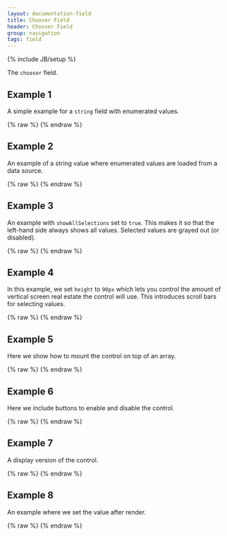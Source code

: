 ```yaml
---
layout: documentation-field
title: Chooser Field
header: Chooser Field
group: navigation
tags: field
---
```

{% include JB/setup %}

The ```chooser``` field.

<!-- INCLUDE_API_DOCS: chooser -->


## Example 1
A simple example for a `string` field with enumerated values.
<div id="field1"> </div>
{% raw %}
<script type="text/javascript" id="field1-script">
$("#field1").alpaca({
    "schema": {
        "type": "string",
        "title": "Select your favorite colors",
        "enum": ["red", "orange", "yellow", "green", "blue", "indigo", "violet"]
    },
    "options": {
        "type": "chooser",
        "optionLabels": ["Red", "Orange", "Yellow", "Green", "Blue", "Indigo", "Violet"],
        "form": {
            "buttons": {
                "view": {
                    "label": "View JSON",
                    "click": function() {
                        alert(JSON.stringify(this.getValue(), null, "  "));
                    }
                }
            }
        }
    },
    "data": ["red", "yellow", "green"]
});
</script>
{% endraw %}


## Example 2
An example of a string value where enumerated values are loaded from a data source.
<div id="field2"> </div>
{% raw %}
<script type="text/javascript" id="field2-script">
$("#field2").alpaca({
    "schema": {
        "type": "string",
        "title": "Select your favorite ice cream"
    },
    "options": {
        "type": "chooser",
        "dataSource": "/data/icecream-list.json",
        "form": {
            "buttons": {
                "view": {
                    "label": "View JSON",
                    "click": function() {
                        alert(JSON.stringify(this.getValue(), null, "  "));
                    }
                }
            }
        }
    }
});
</script>
{% endraw %}


## Example 3
An example with `showAllSelections` set to `true`.  This makes it so that the left-hand side always shows all values.
Selected values are grayed out (or disabled).
<div id="field3"> </div>
{% raw %}
<script type="text/javascript" id="field3-script">
$("#field3").alpaca({
    "schema": {
        "type": "string",
        "title": "Select your favorite colors",
        "enum": ["red", "orange", "yellow", "green", "blue", "indigo", "violet"]
    },
    "options": {
        "type": "chooser",
        "optionLabels": ["Red", "Orange", "Yellow", "Green", "Blue", "Indigo", "Violet"],
        "showAllSelections": true
    },
    "data": ["red", "yellow", "green"]
});
</script>
{% endraw %}

## Example 4
In this example, we set `height` to `90px` which lets you control the amount of vertical screen real estate the control
will use.  This introduces scroll bars for selecting values.
<div id="field4"> </div>
{% raw %}
<script type="text/javascript" id="field4-script">
$("#field4").alpaca({
    "schema": {
        "type": "string",
        "title": "Select your favorite colors",
        "enum": ["red", "orange", "yellow", "green", "blue", "indigo", "violet"]
    },
    "options": {
        "type": "chooser",
        "optionLabels": ["Red", "Orange", "Yellow", "Green", "Blue", "Indigo", "Violet"],
        "height": "90px"
    },
    "data": ["red", "yellow", "green"]
});
</script>
{% endraw %}

## Example 5
Here we show how to mount the control on top of an array.
<div id="field5"> </div>
{% raw %}
<script type="text/javascript" id="field5-script">
$("#field5").alpaca({
    "schema": {
        "type": "array",
        "title": "Select your favorite colors",
        "items": {
            "type": "string"
        },
        "enum": ["red", "orange", "yellow", "green", "blue", "indigo", "violet"]
    },
    "options": {
        "type": "chooser",
        "optionLabels": ["Red", "Orange", "Yellow", "Green", "Blue", "Indigo", "Violet"],
        "form": {
            "buttons": {
                "view": {
                    "label": "View JSON",
                    "click": function() {
                        alert(JSON.stringify(this.getValue(), null, "  "));
                    }
                }
            }
        }
    },
    "data": ["red", "yellow", "green"]
});
</script>
{% endraw %}

## Example 6
Here we include buttons to enable and disable the control.
<div id="field6"> </div>
{% raw %}
<script type="text/javascript" id="field6-script">
$("#field6").alpaca({
    "schema": {
        "type": "array",
        "title": "Select your favorite colors",
        "items": {
            "type": "string"
        },
        "enum": ["red", "orange", "yellow", "green", "blue", "indigo", "violet"]
    },
    "options": {
        "type": "chooser",
        "optionLabels": ["Red", "Orange", "Yellow", "Green", "Blue", "Indigo", "Violet"],
        "form": {
            "buttons": {
                "enable": {
                    "label": "Enable",
                    "click": function() {
                        this.enable();
                    }
                },
                "disable": {
                    "label": "Disable",
                    "click": function() {
                        this.disable();
                    }
                }
            }
        }
    },
    "data": ["red", "yellow", "green"]
});
</script>
{% endraw %}

## Example 7
A display version of the control.
<div id="field7"> </div>
{% raw %}
<script type="text/javascript" id="field7-script">
$("#field7").alpaca({
    "schema": {
        "type": "array",
        "title": "Your favorite colors",
        "items": {
            "type": "string"
        },
        "enum": ["red", "orange", "yellow", "green", "blue", "indigo", "violet"]
    },
    "options": {
        "type": "chooser",
        "optionLabels": ["Red", "Orange", "Yellow", "Green", "Blue", "Indigo", "Violet"]
    },
    "data": ["red", "yellow", "green"],
    "view": "bootstrap-display"
});
</script>
{% endraw %}


## Example 8
An example where we set the value after render.
<div id="field8"> </div>
{% raw %}
<script type="text/javascript" id="field8-script">
$("#field8").alpaca({
    "schema": {
        "type": "string",
        "title": "Select your favorite colors",
        "enum": ["red", "orange", "yellow", "green", "blue", "indigo", "violet"]
    },
    "options": {
        "type": "chooser",
        "optionLabels": ["Red", "Orange", "Yellow", "Green", "Blue", "Indigo", "Violet"],
        "multiple": true
    },
    "postRender": function(control) {
        control.setValue("red,yellow,green");
    }
});
</script>
{% endraw %}
